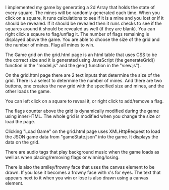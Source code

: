 I implemented my game by generating a 2d Array that holds the state of every square. The mines will be randomly generated each time. When you click on a square, it runs calculations to see if it is a mine and you lost or if it should be revealed. If it should be revealed then it runs checks to see if the squares around it should be revealed as well (if they are blank). You can right click a sqaure to flag/unflag it. The number of flags remaining is displayed above the game. You are able to choose the size of the grid and the number of mines. Flag all mines to win.

The Game grid on the grid.html page is an html table that uses CSS to be the correct size and it is generated using JavaScript (the generateGrid() function in the "model.js" and the gen() function in the "view.js").

On the grid.html page there are 2 text inputs that determine the size of the grid. There is a select to determine the number of mines. And there are two buttons, one creates the new grid with the specified size and mines, and the other loads the game.

You can left click on a square to reveal it, or right click to add/remove a flag.

The flags counter above the grid is dynamically modified during the game using innerHTML. The whole grid is modified when you change the size or load the page.

Clicking "Load Game" on the grid.html page uses XMLHttpRequest to load the JSON game data from "gameState.json" into the game. It displays the data on the grid.

There are audio tags that play background music when the game loads as well as when placing/removing flags or winning/losing.

There is also the smiley/frowny face that uses the canvas element to be drawn. If you lose it becomes a frowny face with x's for eyes. The text that appears next to it when you win or lose is also drawn using a canvas element.